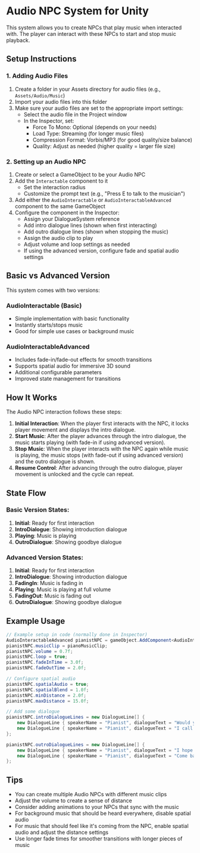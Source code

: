 # Audio NPC System for Unity

This system allows you to create NPCs that play music when interacted with. The player can interact with these NPCs to start and stop music playback.

## Setup Instructions

### 1. Adding Audio Files
1. Create a folder in your Assets directory for audio files (e.g., `Assets/Audio/Music`)
2. Import your audio files into this folder
3. Make sure your audio files are set to the appropriate import settings:
   - Select the audio file in the Project window
   - In the Inspector, set:
     - Force To Mono: Optional (depends on your needs)
     - Load Type: Streaming (for longer music files)
     - Compression Format: Vorbis/MP3 (for good quality/size balance)
     - Quality: Adjust as needed (higher quality = larger file size)

### 2. Setting up an Audio NPC
1. Create or select a GameObject to be your Audio NPC
2. Add the `Interactable` component to it
   - Set the interaction radius
   - Customize the prompt text (e.g., "Press E to talk to the musician")
3. Add either the `AudioInteractable` or `AudioInteractableAdvanced` component to the same GameObject
4. Configure the component in the Inspector:
   - Assign your DialogueSystem reference
   - Add intro dialogue lines (shown when first interacting)
   - Add outro dialogue lines (shown when stopping the music)
   - Assign the audio clip to play
   - Adjust volume and loop settings as needed
   - If using the advanced version, configure fade and spatial audio settings

## Basic vs Advanced Version

This system comes with two versions:

### AudioInteractable (Basic)
- Simple implementation with basic functionality
- Instantly starts/stops music
- Good for simple use cases or background music

### AudioInteractableAdvanced
- Includes fade-in/fade-out effects for smooth transitions
- Supports spatial audio for immersive 3D sound
- Additional configurable parameters
- Improved state management for transitions

## How It Works

The Audio NPC interaction follows these steps:

1. **Initial Interaction**: When the player first interacts with the NPC, it locks player movement and displays the intro dialogue.
2. **Start Music**: After the player advances through the intro dialogue, the music starts playing (with fade-in if using advanced version).
3. **Stop Music**: When the player interacts with the NPC again while music is playing, the music stops (with fade-out if using advanced version) and the outro dialogue is shown.
4. **Resume Control**: After advancing through the outro dialogue, player movement is unlocked and the cycle can repeat.

## State Flow

### Basic Version States:
1. **Initial**: Ready for first interaction
2. **IntroDialogue**: Showing introduction dialogue
3. **Playing**: Music is playing
4. **OutroDialogue**: Showing goodbye dialogue

### Advanced Version States:
1. **Initial**: Ready for first interaction
2. **IntroDialogue**: Showing introduction dialogue
3. **FadingIn**: Music is fading in
4. **Playing**: Music is playing at full volume
5. **FadingOut**: Music is fading out
6. **OutroDialogue**: Showing goodbye dialogue

## Example Usage

```csharp
// Example setup in code (normally done in Inspector)
AudioInteractableAdvanced pianistNPC = gameObject.AddComponent<AudioInteractableAdvanced>();
pianistNPC.musicClip = pianoMusicClip;
pianistNPC.volume = 0.7f;
pianistNPC.loop = true;
pianistNPC.fadeInTime = 3.0f;
pianistNPC.fadeOutTime = 2.0f;

// Configure spatial audio
pianistNPC.spatialAudio = true;
pianistNPC.spatialBlend = 1.0f;
pianistNPC.minDistance = 2.0f;
pianistNPC.maxDistance = 15.0f;

// Add some dialogue
pianistNPC.introDialogueLines = new DialogueLine[] {
    new DialogueLine { speakerName = "Pianist", dialogueText = "Would you like to hear my latest composition?" },
    new DialogueLine { speakerName = "Pianist", dialogueText = "I call it 'Moonlight Sonata'. I'll play it for you now." }
};

pianistNPC.outroDialogueLines = new DialogueLine[] {
    new DialogueLine { speakerName = "Pianist", dialogueText = "I hope you enjoyed the music." },
    new DialogueLine { speakerName = "Pianist", dialogueText = "Come back anytime you want to hear it again!" }
};
```

## Tips
- You can create multiple Audio NPCs with different music clips
- Adjust the volume to create a sense of distance
- Consider adding animations to your NPCs that sync with the music
- For background music that should be heard everywhere, disable spatial audio
- For music that should feel like it's coming from the NPC, enable spatial audio and adjust the distance settings
- Use longer fade times for smoother transitions with longer pieces of music 